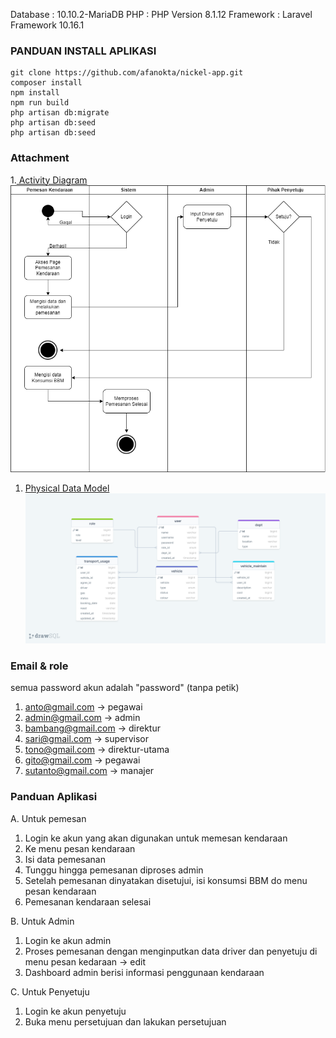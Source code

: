 Database : 10.10.2-MariaDB
PHP : PHP Version 8.1.12
Framework : Laravel Framework 10.16.1

### PANDUAN INSTALL APLIKASI
```
git clone https://github.com/afanokta/nickel-app.git
composer install
npm install
npm run build
php artisan db:migrate
php artisan db:seed
php artisan db:seed
```
### Attachment
1.[ Activity Diagram](https://github.com/afanokta/nickel-app/blob/e05d2dccc03a53e885cdf4ae5530b3a5cc218dac/Activity%20Diagram.png)
![Physical Data Model](/Activity%20Diagram.png)
1. [Physical Data Model](https://github.com/afanokta/nickel-app/blob/e05d2dccc03a53e885cdf4ae5530b3a5cc218dac/Physical%20Data%20Model.png)
![Physical Data Model](/Physical%20Data%20Model.png)

### Email & role
semua password akun adalah "password" (tanpa petik)
1. anto@gmail.com -> pegawai
2. admin@gmail.com -> admin
3. bambang@gmail.com -> direktur
4. sari@gmail.com  -> supervisor
5. tono@gmail.com -> direktur-utama
6. gito@gmail.com -> pegawai
7. sutanto@gmail.com -> manajer

### Panduan Aplikasi
A. Untuk pemesan
1. Login ke akun yang akan digunakan untuk memesan kendaraan
2. Ke menu pesan kendaraan
3. Isi data pemesanan
4. Tunggu hingga pemesanan diproses admin
5. Setelah pemesanan dinyatakan disetujui, isi konsumsi BBM do menu pesan kendaraan
6. Pemesanan kendaraan selesai

B. Untuk Admin
1. Login ke akun admin
2. Proses pemesanan dengan menginputkan data driver dan penyetuju di menu pesan kedaraan -> edit
3. Dashboard admin berisi informasi penggunaan kendaraan

C. Untuk Penyetuju
1. Login ke akun penyetuju
2. Buka menu persetujuan dan lakukan persetujuan
